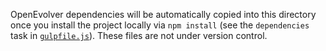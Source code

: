 OpenEvolver dependencies will be automatically copied into this directory once you install the project locally via `npm install` (see the `dependencies` task in [`gulpfile.js`](../gulpfile.js)). These files are not under version control.